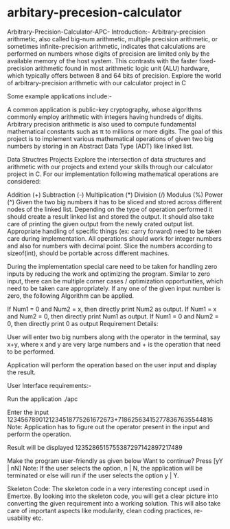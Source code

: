# arbitary-precesion-calculator
Arbitrary-Precision-Calculator-APC-
Introduction:- Arbitrary-precision arithmetic, also called big-num arithmetic, multiple precision arithmetic, or sometimes infinite-precision arithmetic, indicates that calculations are performed on numbers whose digits of precision are limited only by the available memory of the host system. This contrasts with the faster fixed-precision arithmetic found in most arithmetic logic unit (ALU) hardware, which typically offers between 8 and 64 bits of precision. Explore the world of arbitrary-precision arithmetic with our calculator project in C

Some example applications include:-

A common application is public-key cryptography, whose algorithms commonly employ arithmetic with integers having hundreds of digits. Arbitrary precision arithmetic is also used to compute fundamental mathematical constants such as π to millions or more digits. The goal of this project is to implement various mathematical operations of given two big numbers by storing in an Abstract Data Type (ADT) like linked list.

Data Structres Projects Explore the intersection of data structures and arithmetic with our projects and extend your skills through our calculator project in C. For our implementation following mathematical operations are considered:

Addition (+) Subtraction (-) Multiplication (*) Division (/) Modulus (%) Power (^) Given the two big numbers it has to be sliced and stored across different nodes of the linked list. Depending on the type of operation performed it should create a result linked list and stored the output. It should also take care of printing the given output from the newly crated output list. Appropriate handling of specific things (ex: carry forward) need to be taken care during implementation. All operations should work for integer numbers and also for numbers with decimal point. Slice the numbers according to sizeof(int), should be portable across different machines.

During the implementation special care need to be taken for handling zero inputs by reducing the work and optimizing the program. Similar to zero input, there can be multiple corner cases / optimization opportunities, which need to be taken care appropriately. If any one of the given input number is zero, the following Algorithm can be applied.

If Num1 = 0 and Num2 = x, then directly print Num2 as output. If Num1 = x and Num2 = 0, then directly print Num1 as output. If Num1 = 0 and Num2 = 0, then directly print 0 as output Requirement Details:

User will enter two big numbers along with the operator in the terminal, say x+y, where x and y are very large numbers and + is the operation that need to be performed.

Application will perform the operation based on the user input and display the result.

User Interface requirements:-

Run the application ./apc

Enter the input 1234567890121234518775261672673+718625634152778367635544816 Note: Application has to figure out the operator present in the input and perform the operation.

Result will be displayed 1235286515755387297142897217489

Make the program user-friendly as given below Want to continue? Press [yY | nN] Note: If the user selects the option, n | N, the application will be terminated or else will run if the user selects the option y | Y.

Skeleton Code: The skeleton code in a very interesting concept used in Emertxe. By looking into the skeleton code, you will get a clear picture into converting the given requirement into a working solution. This will also take care of important aspects like modularity, clean coding practices, re-usability etc.
